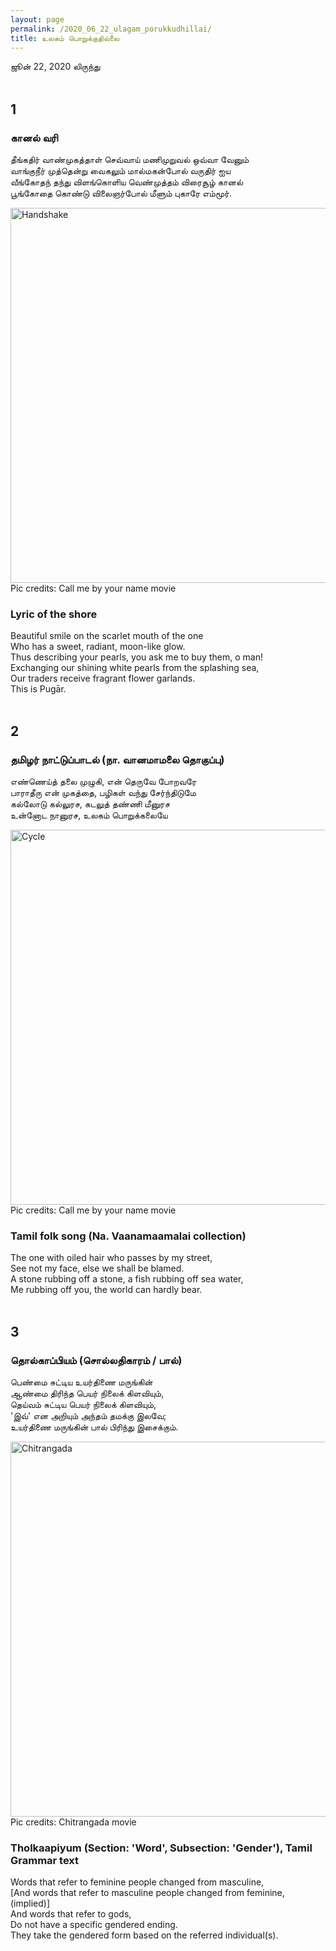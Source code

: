 ```yaml
---
layout: page
permalink: /2020_06_22_ulagam_porukkudhillai/
title: உலகம் பொறுக்குதில்லை
---
```

ஜூன் 22, 2020 லிருந்து<br>
<br>

## 1
### கானல் வரி<br>
தீங்கதிர் வாண்முகத்தாள் செவ்வாய் மணிமுறுவல் ஒவ்வா வேனும்<br>
வாங்குநீர் முத்தென்று வைகலும் மால்மகன்போல் வருதிர் ஐய<br>
வீங்கோதந் தந்து விளங்கொளிய வெண்முத்தம் விரைசூழ் கானல்<br>
பூங்கோதை கொண்டு விலைஞர்போல் மீளும் புகாரே எம்மூர்.<br>

<img src="../img/2020_06_22_ulagam_porukkudhillai_call_me_by_your_name_handshake.png" alt="Handshake" style="width:600px;"/><br>
Pic credits: Call me by your name movie

### Lyric of the shore<br>
Beautiful smile on the scarlet mouth of the one<br>
Who has a sweet, radiant, moon-like glow.<br>
Thus describing your pearls, you ask me to buy them, o man!<br>
Exchanging our shining white pearls from the splashing sea,<br>
Our traders receive fragrant flower garlands.<br>
This is Pugār.<br>
<br>

## 2
### தமிழர் நாட்டுப்பாடல் (நா. வானமாமலை தொகுப்பு)<br>
எண்ணெய்த் தலை முழுகி, என் தெருவே போறவரே<br>
பாராதீரு என் முகத்தை, பழிகள் வந்து சேர்ந்திடுமே<br>
கல்லோடு கல்லுரச, கடலுத் தண்ணி மீனுரச<br>
உன்னோட நானுரச, உலகம் பொறுக்கலையே<br>


<img src="../img/2020_06_22_ulagam_porukkudhillai_call_me_by_your_name_cycle.jpg" alt="Cycle" style="width:600px;"/><br>
Pic credits: Call me by your name movie

### Tamil folk song (Na. Vaanamaamalai collection)<br>
The one with oiled hair who passes by my street,<br>
See not my face, else we shall be blamed.<br>
A stone rubbing off a stone, a fish rubbing off sea water,<br>
Me rubbing off you, the world can hardly bear.<br>
<br>

## 3
### தொல்காப்பியம் (சொல்லதிகாரம் / பால்)<br>
பெண்மை சுட்டிய உயர்திணை மருங்கின்<br>
ஆண்மை திரிந்த பெயர் நிலைக் கிளவியும்,<br>
தெய்வம் சுட்டிய பெயர் நிலைக் கிளவியும்,<br>
'இவ்' என அறியும் அந்தம் தமக்கு இலவே;<br>
உயர்திணை மருங்கின் பால் பிரிந்து இசைக்கும்.<br>

<img src="../img/2020_06_22_ulagam_porukkudhillai_chitrangada_dance.jpg" alt="Chitrangada" style="width:600px;"/><br>
Pic credits: Chitrangada movie

### Tholkaapiyum (Section: 'Word', Subsection: 'Gender'), Tamil Grammar text<br>
Words that refer to feminine people changed from masculine,<br>
[And words that refer to masculine people changed from feminine, (implied)]<br>
And words that refer to gods,<br>
Do not have a specific gendered ending.<br>
They take the gendered form based on the referred individual(s).<br>
<br>
